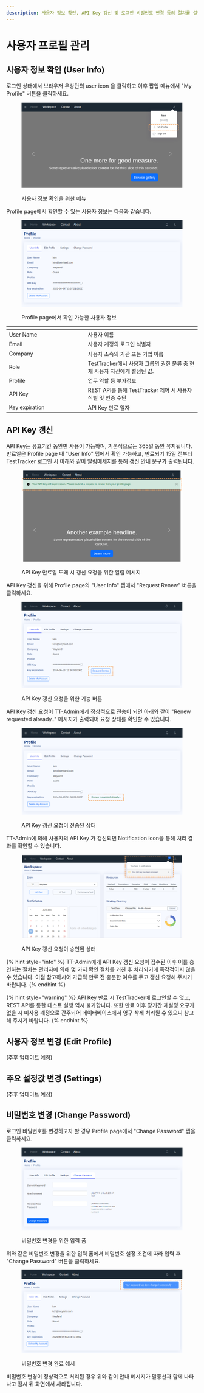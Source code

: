 ```yaml
---
description: 사용자 정보 확인, API Key 갱신 및 로그인 비밀번호 변경 등의 절차를 설명합니다.
---
```


# 사용자 프로필 관리

## 사용자 정보 확인 (User Info)

로그인 상태에서 브라우저 우상단의 user icon 을 클릭하고 이후 팝업 메뉴에서 "My Profile" 버튼을 클릭하세요.

<figure><img src="../.gitbook/assets/image (5) (1).png" alt=""><figcaption><p>사용자 정보 확인을 위한 메뉴</p></figcaption></figure>



Profile page에서 확인할 수 있는 사용자 정보는 다음과 같습니다.

<figure><img src="../.gitbook/assets/image (5).png" alt=""><figcaption><p>Profile page에서 확인 가능한 사용자 정보</p></figcaption></figure>

<table data-header-hidden><thead><tr><th width="194"></th><th></th></tr></thead><tbody><tr><td>User Name</td><td>사용자 이름</td></tr><tr><td>Email</td><td>사용자 계정의 로그인 식별자</td></tr><tr><td>Company</td><td>사용자 소속의 기관 또는 기업 이름</td></tr><tr><td>Role</td><td>TestTracker에서 사용자 그룹의 권한 분류 중 현재 사용자 자신에게 설정된 값.</td></tr><tr><td>Profile</td><td>업무 역할 등 부가정보</td></tr><tr><td>API Key</td><td>REST API를 통해 TestTracker 제어 시 사용자 식별 및 인증 수단</td></tr><tr><td>Key expiration</td><td>API Key 만료 일자</td></tr></tbody></table>



## API Key 갱신

API Key는 유효기간 동안만 사용이 가능하며, 기본적으로는 365일 동안 유지됩니다. 만료일은 Profile page 내 "User Info" 탭에서 확인 가능하고, 만료되기 15일 전부터 TestTracker 로그인 시 아래와 같이 알림메세지를 통해 갱신 안내 문구가 출력됩니다.

<figure><img src="../.gitbook/assets/image (2) (1) (1) (1) (1).png" alt=""><figcaption><p>API Key 만료일 도래 시 갱신 요청을 위한 알림 메시지</p></figcaption></figure>



API Key 갱신을 위해 Profile page의 "User Info" 탭에서 "Request Renew" 버튼을 클릭하세요.

<figure><img src="../.gitbook/assets/image (1) (1) (1) (1) (1) (1) (1) (1) (1) (1).png" alt=""><figcaption><p>API Key 갱신 요청을 위한 기능 버튼</p></figcaption></figure>



API Key 갱신 요청이 TT-Admin에게 정상적으로 전송이 되면 아래와 같이 "Renew requested already.." 메시지가 출력되어 요청 상태를 확인할 수 있습니다.

<figure><img src="../.gitbook/assets/image (3) (1) (1).png" alt=""><figcaption><p>API Key 갱신 요청이 전송된 상태</p></figcaption></figure>



TT-Admin에 의해 사용자의 API Key 가 갱신되면 Notification icon을 통해 처리 결과를 확인할 수 있습니다.

<figure><img src="../.gitbook/assets/image (2) (1).png" alt=""><figcaption><p>API Key 갱신 요청이 승인된 상태</p></figcaption></figure>



{% hint style="info" %}
TT-Admin에게 API Key 갱신 요청이 접수된 이후 이를 승인하는 절차는 관리자에 의해 몇 가지 확인 절차를 거친 후 처리되기에 즉각적이지 않을 수 있습니다. 이점 참고하시어 가급적 만료 전 충분한 여유를 두고 갱신 요청해 주시기 바랍니다.
{% endhint %}

{% hint style="warning" %}
API Key 만료 시 TestTracker에 로그인할 수 없고, REST API를 통한 테스트 실행 역시 불가합니다. 또한 만료 이후 장기간 재설정 요구가 없을 시 미사용 계정으로 간주되어 데이터베이스에서 영구 삭제 처리될 수 있으니 참고해 주시기 바랍니다.
{% endhint %}



## 사용자 정보 변경 (Edit Profile)

(추후 업데이트 예정)



## 주요 설정값 변경 (Settings)

(추후 업데이트 예정)



## 비밀번호 변경 (Change Password)

로그인 비밀번호를 변경하고자 할 경우 Profile page에서 "Change Password" 탭을 클릭하세요.&#x20;

<figure><img src="../.gitbook/assets/image (7).png" alt=""><figcaption><p>비밀번호 변경을 위한 입력 폼</p></figcaption></figure>

위와 같은 비밀번호 변경을 위한 입력 폼에서 비밀번호 설정 조건에 따라 입력 후 "Change Password" 버튼을 클릭하세요.



<figure><img src="../.gitbook/assets/image (13).png" alt=""><figcaption><p>비밀번호 변경 완료 예시</p></figcaption></figure>

비밀번호 변경이 정상적으로 처리된 경우 위와 같이 안내 메시지가 말풍선과 함께 나타나고 잠시 뒤 화면에서 사라집니다.

